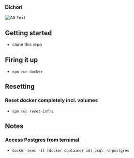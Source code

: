### Dichori

![Alt Text](https://media.giphy.com/media/rAm0u2k17rM3e/giphy.gif)

## Getting started

- clone this repo

## Firing it up

- `npm run docker`

## Resetting

### Reset docker completely incl. volumes

- `npm run reset-infra`

## Notes

### Access Postgres from ternimal

- `docker exec -it [docker container id] psql -U postgres`
